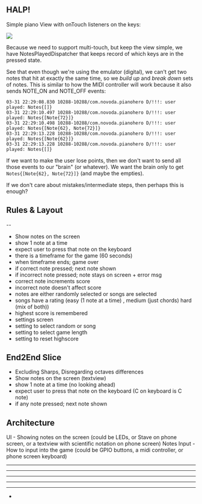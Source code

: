## HALP!

Simple piano View with onTouch listeners on the keys:

![](notes_dispatch.gif)

Because we need to support multi-touch, but keep the view simple, we have NotesPlayedDispatcher that keeps record of which keys are in the pressed state.

See that even though we're using the emulator (digital), we can't get two notes that hit at exactly the same time, so we _build up_ and _break down_ sets of notes. This is similar to how the MIDI controller will work because it also sends NOTE_ON and NOTE_OFF events:

```
03-31 22:29:08.830 10288-10288/com.novoda.pianohero D/!!!: user played: Notes{[]}
03-31 22:29:10.497 10288-10288/com.novoda.pianohero D/!!!: user played: Notes{[Note{72}]}
03-31 22:29:10.498 10288-10288/com.novoda.pianohero D/!!!: user played: Notes{[Note{62}, Note{72}]}
03-31 22:29:13.228 10288-10288/com.novoda.pianohero D/!!!: user played: Notes{[Note{62}]}
03-31 22:29:13.228 10288-10288/com.novoda.pianohero D/!!!: user played: Notes{[]}
```

If we want to make the user lose points, then we don't want to send all those events to our "brain" (or whatever). We want the brain only to get `Notes{[Note{62}, Note{72}]}` (and maybe the empties).

If we don't care about mistakes/intermediate steps, then perhaps this is enough?

## Rules & Layout

--

- Show notes on the screen
- show 1 note at a time
- expect user to press that note on the keyboard
- there is a timeframe for the game (60 seconds)
- when timeframe ends; game over
- if correct note pressed; next note shown
- if incorrect note pressed; note stays on screen + error msg
- correct note increments score
- incorrect note doesn't affect score
- notes are either randomly selected or songs are selected
- songs have a rating (easy (1 note at a time) , medium (just chords) hard (mix of both))
- highest score is remembered
- settings screen
- setting to select random or song
- setting to select game length
- setting to reset highscore


## End2End Slice

- Excluding Sharps, Disregarding octaves differences
- Show notes on the screen (textview)
- show 1 note at a time (no looking ahead)
- expect user to press that note on the keyboard (C on keyboard is C note)
- if any note pressed; next note shown

## Architecture

UI - Showing notes on the screen (could be LEDs, or Stave on phone screen, or a textview with scientific notation on phone screen)
Notes Input - How to input into the game (could be GPIO buttons, a midi controller, or phone screen keyboard)


------------------------
------------------------
------------------------
------------------------
------------------------







- 





